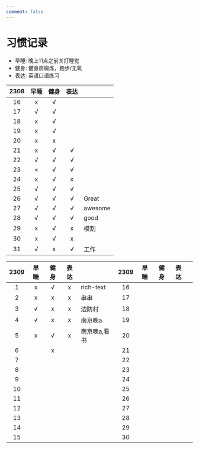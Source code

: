 ```yaml
---
comment: false
---
```


# 习惯记录
- 早睡: 晚上11点之前关灯睡觉
- 健身: 健身房锻炼，跑步/无氧
- 表达: 英语口语练习

| 2308 | 早睡 | 健身 | 表达 |         |
|:----:|:----:|:----:|:----:|---------|
| 16   | x    | √    |      |         |
| 17   | √    | √    |      |         |
| 18   | x    | √    |      |         |
| 19   | x    | √    |      |         |
| 20   | x    | x    |      |         |
| 21   | x    | √    | √    |         |
| 22   | √    | √    | √    |         |
| 23   | ×    | √    | √    |         |
| 24   | x    | √    | x    |         |
| 25   | √    | √    | √    |         |
| 26   | √    | √    | √    | Great   |
| 27   | √    | √    | √    | awesome |
| 28   | √    | √    | √    | good    |
| 29   | x    | √    | x    | 模割    |
| 30   | x    | √    | x    |         |
| 31   | √    | x    | √    | 工作    |

| 2309 | 早睡 | 健身 | 表达 |              | 2309 | 早睡 | 健身 | 表达 |   |
|:----:|:----:|:----:|:----:|--------------|:----:|:----:|:----:|:----:|---|
| 1    | x    | √    | x    | rich-text    | 16   |      |      |      |   |
| 2    | x    | x    | x    | 串串         | 17   |      |      |      |   |
| 3    | √    | x    | x    | 边防村       | 18   |      |      |      |   |
| 4    | √    | x    | x    | 南京晚a      | 19   |      |      |      |   |
| 5    | x    | √    | x    | 南京晚a,看书 | 20   |      |      |      |   |
| 6    |      | x    |      |              | 21   |      |      |      |   |
| 7    |      |      |      |              | 22   |      |      |      |   |
| 8    |      |      |      |              | 23   |      |      |      |   |
| 9    |      |      |      |              | 24   |      |      |      |   |
| 10   |      |      |      |              | 25   |      |      |      |   |
| 11   |      |      |      |              | 26   |      |      |      |   |
| 12   |      |      |      |              | 27   |      |      |      |   |
| 13   |      |      |      |              | 28   |      |      |      |   |
| 14   |      |      |      |              | 29   |      |      |      |   |
| 15   |      |      |      |              | 30   |      |      |      |   |

